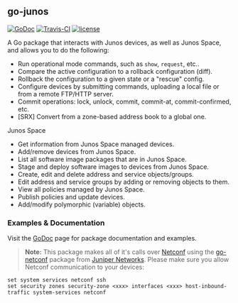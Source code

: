 ## go-junos
[![GoDoc](https://godoc.org/github.com/scottdware/go-junos?status.svg)](https://godoc.org/github.com/scottdware/go-junos) [![Travis-CI](https://travis-ci.org/scottdware/go-junos.svg?branch=master)](https://travis-ci.org/scottdware/go-junos)
[![license](http://img.shields.io/badge/license-MIT-red.svg?style=flat)](https://raw.githubusercontent.com/scottdware/go-junos/master/LICENSE)

A Go package that interacts with Junos devices, as well as Junos Space, and allows you to do the following:

* Run operational mode commands, such as `show`, `request`, etc..
* Compare the active configuration to a rollback configuration (diff).
* Rollback the configuration to a given state or a "rescue" config.
* Configure devices by submitting commands, uploading a local file or from a remote FTP/HTTP server.
* Commit operations: lock, unlock, commit, commit-at, commit-confirmed, etc.
* [SRX] Convert from a zone-based address book to a global one.

Junos Space

* Get information from Junos Space managed devices.
* Add/remove devices from Junos Space.
* List all software image packages that are in Junos Space.
* Stage and deploy software images to devices from Junos Space.
* Create, edit and delete address and service objects/groups.
* Edit address and service groups by adding or removing objects to them.
* View all policies managed by Junos Space.
* Publish policies and update devices.
* Add/modify polymorphic (variable) objects.

### Examples & Documentation
Visit the [GoDoc][godoc-go-junos] page for package documentation and examples.

> **Note:** This package makes all of it's calls over [Netconf][netconf-rfc] using the [go-netconf][go-netconf] package from
 [Juniper Networks][juniper]. Please make sure you allow Netconf communication to your devices:
```
set system services netconf ssh
set security zones security-zone <xxx> interfaces <xxx> host-inbound-traffic system-services netconf
```

[netconf-rfc]: https://tools.ietf.org/html/rfc6241
[go-netconf]: https://github.com/Juniper/go-netconf
[juniper]: http://www.juniper.net
[godoc-go-junos]: https://godoc.org/github.com/scottdware/go-junos
[license]: https://github.com/scottdware/go-junos/blob/master/LICENSE
